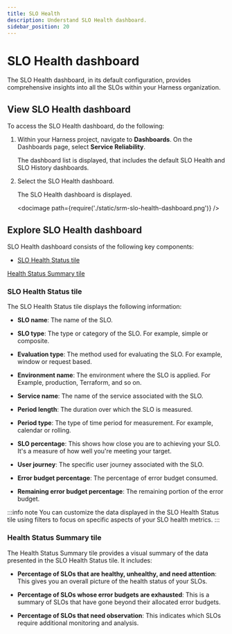 ```yaml
---
title: SLO Health
description: Understand SLO Health dashboard.
sidebar_position: 20
---
```


# SLO Health dashboard

The SLO Health dashboard, in its default configuration, provides comprehensive insights into all the SLOs within your Harness organization. 


## View SLO Health dashboard

To access the SLO Health dashboard, do the following:

1. Within your Harness project, navigate to **Dashboards**. On the Dashboards page, select **Service Reliability**.
   
   The dashboard list is displayed, that includes the default SLO Health and SLO History dashboards.

2. Select the SLO Health dashboard.
   
   The SLO Health dashboard is displayed.

   <docimage path={require('./static/srm-slo-health-dashboard.png')} />
   

## Explore SLO Health dashboard

SLO Health dashboard consists of the following key components: 

- [SLO Health Status tile](#slo-health-status-tile)

[Health Status Summary tile](#health-status-summary-tile)



### SLO Health Status tile

The SLO Health Status tile displays the following information:

- **SLO name**: The name of the SLO.

- **SLO type**: The type or category of the SLO. For example, simple or composite.

- **Evaluation type**: The method used for evaluating the SLO. For example, window or request based.

- **Environment name**: The environment where the SLO is applied. For Example, production, Terraform, and so on.

- **Service name**: The name of the service associated with the SLO.

- **Period length**: The duration over which the SLO is measured.

- **Period type**: The type of time period for measurement. For example, calendar or rolling.

- **SLO percentage**: This shows how close you are to achieving your SLO. It's a measure of how well you're meeting your target.

- **User journey**: The specific user journey associated with the SLO.

- **Error budget percentage**: The percentage of error budget consumed.

- **Remaining error budget percentage**: The remaining portion of the error budget.


:::info note
You can customize the data displayed in the SLO Health Status tile using filters to focus on specific aspects of your SLO health metrics.
:::


### Health Status Summary tile

The Health Status Summary tile provides a visual summary of the data presented in the SLO Health Status tile. It includes:

- **Percentage of SLOs that are healthy, unhealthy, and need attention**: This gives you an overall picture of the health status of your SLOs.
  
- **Percentage of SLOs whose error budgets are exhausted**: This is a summary of SLOs that have gone beyond their allocated error budgets.
  
- **Percentage of SLOs that need observation**: This indicates which SLOs require additional monitoring and analysis.